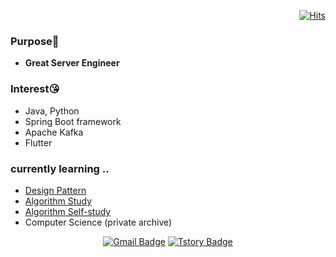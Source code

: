 <div align=right>
  
[![Hits](https://hits.seeyoufarm.com/api/count/incr/badge.svg?url=https%3A%2F%2Fgithub.com%2Fjeff-seyong)](https://hits.seeyoufarm.com)

</div>

### Purpose🚀

- **Great Server Engineer**

### Interest😘

- Java, Python
- Spring Boot framework
- Apache Kafka
- Flutter

### currently learning ..
- [Design Pattern](https://github.com/jeff-seyong/Design-Pattern)
- [Algorithm Study](https://github.com/2020-ASW/seyong-kim)
- [Algorithm Self-study](https://github.com/jeff-seyong/Algorithm)
- Computer Science (private archive)


<div align=center>
  
[![Gmail Badge](https://img.shields.io/badge/Gmail-d14836?style=flat&logo=Gmail&logoColor=white&link=mailto:sedragon.kim@gmail.com)](mailto:sedragon.kim@gmail.com)  [![Tstory Badge](https://img.shields.io/badge/Tech%20Blog-Tistory-1eb49f)](https://dev-threedragon.tistory.com/)

</div>





<!--
**jeff-seyong/jeff-seyong** is a ✨ _special_ ✨ repository because its `README.md` (this file) appears on your GitHub profile.

Here are some ideas to get you started:

- 🔭 I’m currently working on ...
- 🌱 I’m currently learning ...
- 👯 I’m looking to collaborate on ...
- 🤔 I’m looking for help with ...
- 💬 Ask me about ...
- 📫 How to reach me: ...
- 😄 Pronouns: ...
- ⚡ Fun fact: ...
-->
